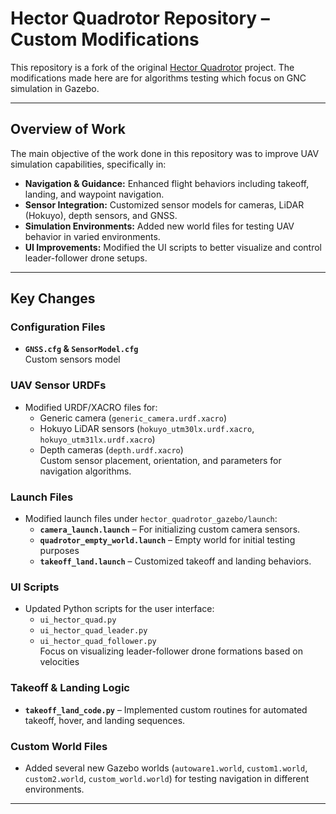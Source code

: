 # Hector Quadrotor Repository – Custom Modifications

This repository is a fork of the original [Hector Quadrotor](https://github.com/tu-darmstadt-ros-pkg/hector_quadrotor) project. The modifications made here are for algorithms testing which focus on GNC simulation in Gazebo.

---

## Overview of Work

The main objective of the work done in this repository was to improve UAV simulation capabilities, specifically in:

- **Navigation & Guidance:** Enhanced flight behaviors including takeoff, landing, and waypoint navigation.
- **Sensor Integration:** Customized sensor models for cameras, LiDAR (Hokuyo), depth sensors, and GNSS.
- **Simulation Environments:** Added new world files for testing UAV behavior in varied environments.
- **UI Improvements:** Modified the UI scripts to better visualize and control leader-follower drone setups.

---

## Key Changes

### Configuration Files
- **`GNSS.cfg` & `SensorModel.cfg`**  
  Custom sensors model 

### UAV Sensor URDFs
- Modified URDF/XACRO files for:
  - Generic camera (`generic_camera.urdf.xacro`)
  - Hokuyo LiDAR sensors (`hokuyo_utm30lx.urdf.xacro`, `hokuyo_utm31lx.urdf.xacro`)
  - Depth cameras (`depth.urdf.xacro`)  
  Custom sensor placement, orientation, and parameters for navigation algorithms.

### Launch Files
- Modified launch files under `hector_quadrotor_gazebo/launch`:
  - **`camera_launch.launch`** – For initializing custom camera sensors.
  - **`quadrotor_empty_world.launch`** – Empty world for initial testing purposes
  - **`takeoff_land.launch`** – Customized takeoff and landing behaviors.

### UI Scripts
- Updated Python scripts for the user interface:
  - `ui_hector_quad.py`
  - `ui_hector_quad_leader.py`
  - `ui_hector_quad_follower.py`  
    Focus on visualizing leader-follower drone formations based on velocities  

### Takeoff & Landing Logic
- **`takeoff_land_code.py`** – Implemented custom routines for automated takeoff, hover, and landing sequences. 

### Custom World Files
- Added several new Gazebo worlds (`autoware1.world`, `custom1.world`, `custom2.world`, `custom_world.world`) for testing navigation in different environments.

---

